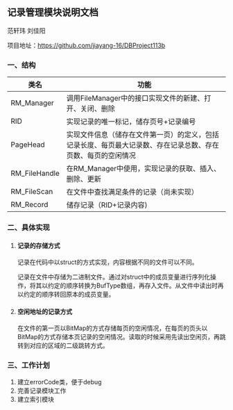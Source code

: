 ## 记录管理模块说明文档

范轩玮 刘佳阳

项目地址：https://github.com/jiayang-16/DBProject113b

### 一、结构

| 类名          | 功能                                                         |
| ------------- | ------------------------------------------------------------ |
| RM_Manager    | 调用FileManager中的接口实现文件的新建、打开、关闭、删除      |
| RID           | 实现记录的唯一标记，储存页号+记录编号                        |
| PageHead      | 实现文件信息（储存在文件第一页）的定义，包括记录长度、每页最大记录数、存在记录总数、存在页数、每页的空闲情况 |
| RM_FileHandle | 在RM_Manager中使用，实现记录的获取、插入、删除、更新         |
| RM_FileScan   | 在文件中查找满足条件的记录（尚未实现）                       |
| RM_Record     | 储存记录（RID+记录内容)                                      |

### 二、具体实现

1. #### 记录的存储方式

   记录在代码中以struct的方式实现，内容根据不同的文件可以不同。

   记录在文件中存储为二进制文件。通过对struct中的成员变量进行序列化操作，将其以约定的顺序转换为BufType数组，再存入文件。从文件中读出时再以约定的顺序转回原本的成员变量。

2. #### 空闲地址的记录方式

   在文件的第一页以BitMap的方式存储每页的空闲情况，在每页的页头以BitMap的方式存储本页记录的空闲情况。读取的时候采用先读出空闲页，再跳转到对应的区域的二级跳转方式。

### 三、工作计划

1. 建立errorCode类，便于debug
2. 完善记录模块工作
3. 建立索引模块

